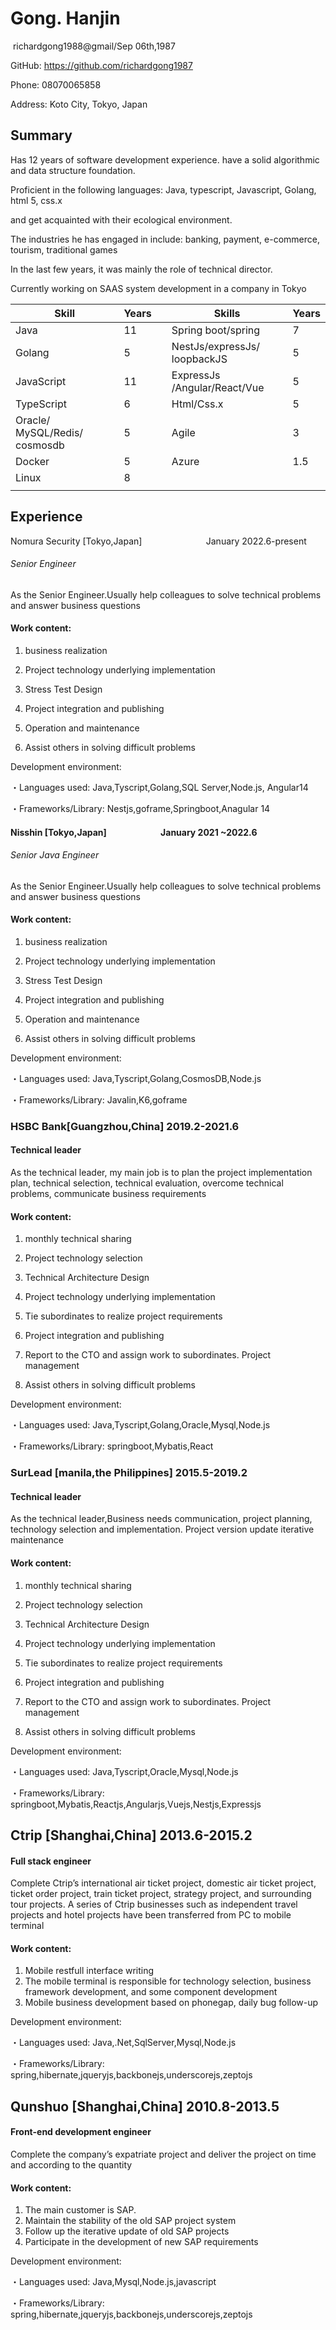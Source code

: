 # Gong. Hanjin

 richardgong1988@gmail/Sep 06th,1987

GitHub:  https://github.com/richardgong1987 

Phone:  08070065858

Address: Koto City, Tokyo, Japan

## Summary

Has 12 years of software development experience. have a solid algorithmic and data structure foundation.

Proficient in the following languages: Java, typescript, Javascript, Golang, html 5, css.x

and get acquainted with their ecological environment.

The industries he has engaged in include: banking, payment,
e-commerce, tourism, traditional games

In the last few years, it was mainly the role of technical
director.

Currently working on SAAS system development in a company in
Tokyo

| **Skill**                     | **Years** |     | **Skills**                   | **Years** |
| ----------------------------- | --------- | --- | ---------------------------- | --------- |
| Java                          | 11        |     | Spring boot/spring           | 7         |
| Golang                        | 5         |     | NestJs/expressJs/ loopbackJS | 5         |
| JavaScript                    | 11        |     | ExpressJs /Angular/React/Vue | 5         |
| TypeScript                    | 6         |     | Html/Css.x                   | 5         |
| Oracle/ MySQL/Redis/ cosmosdb | 5         |     | Agile                        | 3         |
| Docker                        | 5         |     | Azure                        | 1.5       |
| Linux                         | 8         |     |                              |           |
|                               |           |     |                              |           |

## Experience



Nomura Security  [Tokyo,Japan]                          January 2022.6-present

###### Senior  Engineer

As the Senior Engineer.Usually help colleagues to solve technical problems and answer business questions

#### Work content:

1. business realization

2. Project technology underlying implementation

3. Stress Test Design

4. Project integration and publishing

5. Operation and maintenance

6. Assist others in solving difficult problems

Development environment:

・Languages ​​used: Java,Tyscript,Golang,SQL Server,Node.js, Angular14

・Frameworks/Library: Nestjs,goframe,Springboot,Anagular 14







#### Nisshin [Tokyo,Japan]                          January 2021 ~2022.6

###### Senior Java Engineer

As the Senior Engineer.Usually help colleagues to solve technical problems and answer business questions

#### Work content:

1. business realization

2. Project technology underlying implementation

3. Stress Test Design

4. Project integration and publishing

5. Operation and maintenance

6. Assist others in solving difficult problems

Development environment:

・Languages ​​used:  Java,Tyscript,Golang,CosmosDB,Node.js

・Frameworks/Library: Javalin,K6,goframe

### HSBC Bank[Guangzhou,China]  2019.2-2021.6

#### Technical leader

As the technical leader, my main job is to plan the project implementation plan, technical selection, technical evaluation, overcome technical problems, communicate business requirements

#### Work content:

1. monthly technical sharing

2. Project technology selection

3. Technical Architecture Design

4. Project technology underlying implementation

5. Tie subordinates to realize project requirements

6. Project integration and publishing

7. Report to the CTO and assign work to subordinates. Project management

8. Assist others in solving difficult problems

Development environment:

・Languages ​​used: Java,Tyscript,Golang,Oracle,Mysql,Node.js

・Frameworks/Library: springboot,Mybatis,React

### SurLead [manila,the Philippines]  2015.5-2019.2

#### Technical leader

As the technical leader,Business needs communication, project planning, technology selection and implementation. Project version update iterative maintenance

#### Work content:

1. monthly technical sharing

2. Project technology selection

3. Technical Architecture Design

4. Project technology underlying implementation

5. Tie subordinates to realize project requirements

6. Project integration and publishing

7. Report to the CTO and assign work to subordinates. Project management

8. Assist others in solving difficult problems

Development environment:

・Languages ​​used: Java,Tyscript,Oracle,Mysql,Node.js

・Frameworks/Library: springboot,Mybatis,Reactjs,Angularjs,Vuejs,Nestjs,Expressjs

## Ctrip [Shanghai,China] 2013.6-2015.2

#### Full stack engineer

Complete Ctrip’s international air ticket project, domestic air ticket project, ticket order project, train ticket project, strategy project, and surrounding tour projects. A series of Ctrip businesses such as independent travel projects and hotel projects have been transferred from PC to mobile terminal

#### Work content:

1. Mobile restfull interface writing
2. The mobile terminal is responsible for technology selection, business framework development, and some component development
3. Mobile business development based on phonegap, daily bug follow-up

Development environment:

・Languages ​​used: Java,.Net,SqlServer,Mysql,Node.js

・Frameworks/Library: spring,hibernate,jqueryjs,backbonejs,underscorejs,zeptojs

## Qunshuo [Shanghai,China]  2010.8-2013.5

#### Front-end development engineer

Complete the company’s expatriate project and deliver the project on time and according to the quantity

#### Work content:

1. The main customer is SAP.
2. Maintain the stability of the old SAP project system
3. Follow up the iterative update of old SAP projects
4. Participate in the development of new SAP requirements

Development environment:

・Languages ​​used: Java,Mysql,Node.js,javascript

・Frameworks/Library: spring,hibernate,jqueryjs,backbonejs,underscorejs,zeptojs

